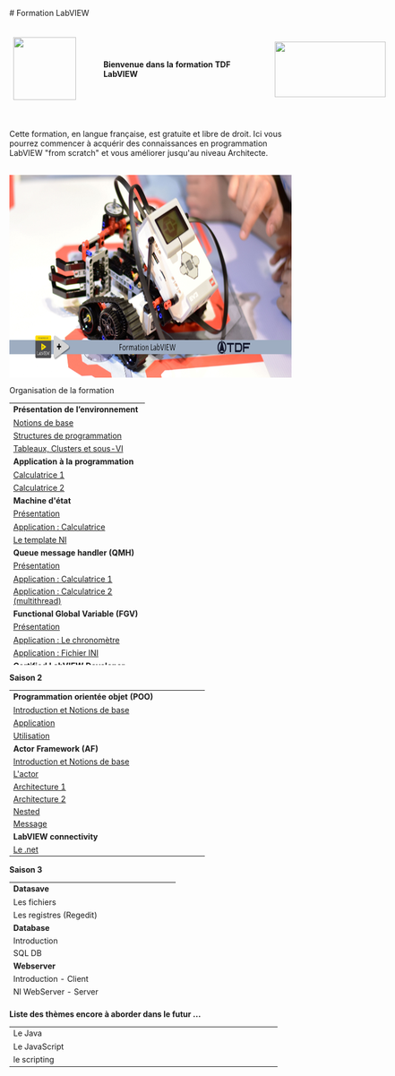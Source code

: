 <p># Formation LabVIEW</p>
<p></p>
<table style="height: 171px; width: 679px;">
<thead>
<tr style="height: 153px;">
<td style="height: 153px; width: 150px;"><a href="http://www.technologies-france.com"><img src="https://avatars.githubusercontent.com/u/72153904?s=200&amp;v=4" width="112" height="112" alt="" /></a></td>
<td style="height: 153px; width: 311.736px;"><strong>Bienvenue dans la formation TDF LabVIEW&nbsp;</strong></td>
<td style="width: 197.986px;"><a href="http://www.ni.com"><img src="https://github.com/Technologies-de-France/Formation-LabVIEW/powererd by LabVIEW.png" alt="" style="float: left;" width="198" height="99" /></a></td>
</tr>
</thead>
</table>
<p>Cette formation, en langue fran&ccedil;aise, est gratuite et libre de droit. Ici vous pourrez commencer &agrave; acqu&eacute;rir des connaissances en programmation LabVIEW "from scratch" et vous am&eacute;liorer jusqu'au niveau Architecte.</p>
<p></p>
<p dir="auto"></p>
<p>&nbsp;<a href="https://www.youtube.com/watch?v=ZRYl4eiulQM&amp;list=PLtioRYPUn23rmTQmI3XhCEMH0Tcn9y50z&amp;ab_channel=TechnologiesdeFrance%28TDF%29"><img src="Formation.png" width="640" height="362" alt="" style="display: block; margin-left: auto; margin-right: auto;" /></a></p>
<p></p>
<p></p>
<p dir="auto">Organisation de la formation</p>
<table border="0" style="height: 468px; width: 47.9902%; border-collapse: collapse;">
<tbody>
<tr style="height: 18px;">
<td style="width: 69.2755%; height: 18px;"><strong>Pr&eacute;sentation de l&rsquo;environnement</strong></td>
</tr>
<tr style="height: 18px;">
<td style="width: 69.2755%; height: 18px;"><a href="/A-1 Pr&eacute;sentation de l&rsquo;environnement LabVIEW et notions de base/">Notions de base</a></td>
</tr>
<tr style="height: 18px;">
<td style="width: 69.2755%; height: 18px;"><a href="/A-2 Pr&eacute;sentation des Structures/">Structures de programmation</a></td>
</tr>
<tr style="height: 18px;">
<td style="width: 69.2755%; height: 18px;"><a href="/A-3 Pr&eacute;sentation des Tableaux, Clusters et sous-VI/">Tableaux, Clusters et sous-VI</a></td>
</tr>
<tr style="height: 18px;">
<td style="width: 69.2755%; height: 18px;"><strong>Application &agrave; la programmation</strong></td>
</tr>
<tr style="height: 18px;">
<td style="width: 69.2755%; height: 18px;"><a href="/B-1 Application &agrave; la programmation - Calculatrice 1/">Calculatrice 1</a></td>
</tr>
<tr style="height: 18px;">
<td style="width: 69.2755%; height: 18px;"><a href="/B-2 Application &agrave; la programmation - Calculatrice 2/">Calculatrice 2</a></td>
</tr>
<tr style="height: 18px;">
<td style="width: 69.2755%; height: 18px;"><strong>Machine d'&eacute;tat</strong></td>
</tr>
<tr style="height: 18px;">
<td style="width: 69.2755%; height: 18px;"><a href="/C-1 Machine d'&eacute;tat, pr&eacute;sentation/">Pr&eacute;sentation </a></td>
</tr>
<tr style="height: 18px;">
<td style="width: 69.2755%; height: 18px;"><a href="/C-2 Machine d'&eacute;tat, Application Calculatrice/">Application : Calculatrice</a></td>
</tr>
<tr style="height: 18px;">
<td style="width: 69.2755%; height: 18px;"><a href="/C-3 Machine d'&eacute;tat, le template NI/">Le template NI</a></td>
</tr>
<tr style="height: 18px;">
<td style="width: 69.2755%; height: 18px;"><strong>Queue message handler (QMH)</strong></td>
</tr>
<tr style="height: 18px;">
<td style="width: 69.2755%; height: 18px;"><a href="/D-1 Queue message handler - QMH/">Pr&eacute;sentation</a></td>
</tr>
<tr style="height: 18px;">
<td style="width: 69.2755%; height: 18px;"><a href="/D-2%20Queue message handler - QMH - Calculatrice 1/">Application : Calculatrice 1</a></td>
</tr>
<tr style="height: 18px;">
<td style="width: 69.2755%; height: 18px;"><a href="/D-3%20Queue message handler - QMH - Calculatrice 2/">Application : Calculatrice 2 (multithread)</a></td>
</tr>
<tr style="height: 18px;">
<td style="width: 69.2755%; height: 18px;"><strong><span>Functional Global Variable</span> (FGV)</strong></td>
</tr>
<tr style="height: 18px;">
<td style="width: 69.2755%; height: 18px;"><a href="/E-1%20FGV, Pr&eacute;sentation/">Pr&eacute;sentation</a></td>
</tr>
<tr style="height: 18px;">
<td style="width: 69.2755%; height: 18px;"><a href="/E-2%20FGV - Chronom&egrave;tre/">Application : Le chronom&egrave;tre</a></td>
</tr>
<tr style="height: 18px;">
<td style="width: 69.2755%; height: 18px;"><a href="/E-3%20FGV - File/">Application : Fichier INI</a></td>
</tr>
<tr style="height: 18px;">
<td style="width: 69.2755%; height: 18px;"><strong>Certified LabVIEW Developer (CLD)</strong></td>
</tr>
<tr style="height: 18px;">
<td style="width: 69.2755%; height: 18px;"><a href="/F-1%20CLD Presentation/">Pr&eacute;sentation</a></td>
</tr>
<tr style="height: 18px;">
<td style="width: 69.2755%; height: 18px;"><a href="/F-2%20CLD Cauchemar en LabVIEW/">Cauchemar en LabVIEW</a></td>
</tr>
<tr style="height: 18px;">
<td style="width: 69.2755%; height: 18px;"><a href="/F-3%20CLD Application/">Application : Examen</a></td>
</tr>
<tr style="height: 18px;">
<td style="width: 69.2755%; height: 18px;"><strong>Certified LabVIEW Architect (CLA)</strong></td>
</tr>
<tr style="height: 18px;">
<td style="width: 69.2755%; height: 18px;"><a href="/G-1%20CLA Pr&eacute;sentation/">Pr&eacute;sentation</a></td>
</tr>
<tr style="height: 18px;">
<td style="width: 69.2755%; height: 18px;"><a href="/G-2%20CLA Application/">Application : Examen</a></td>
</tr>
</tbody>
</table>
<p></p>
<p dir="auto"><strong>Saison 2 </strong></p>
<table border="0" style="height: 298px; width: 69.2755%; border-collapse: collapse;">
<tbody>
<tr style="height: 18px;">
<td style="width: 69.2755%; height: 18px;"><strong>Programmation orient&eacute;e objet (POO)</strong></td>
</tr>
<tr style="height: 18px;">
<td style="width: 69.2755%; height: 18px;"><a href="/H-1 Programmation orient&eacute;e objet (POO) - Introduction/">Introduction et&nbsp;Notions de base</a></td>
</tr>
<tr style="height: 18px;">
<td style="width: 69.2755%; height: 18px;"><a href="/H-2 Programmation orient&eacute;e objet (POO) - Application/">Application</a></td>
</tr>
<tr style="height: 18px;">
<td style="width: 69.2755%; height: 18px;"><a href="/H-3 Programmation orient&eacute;e objet (POO) - Utilisation/">Utilisation</a></td>
</tr>
<tr style="height: 18px;">
<td style="width: 69.2755%; height: 18px;"><b>Actor Framework (AF)</b></td>
</tr>
<tr>
<td style="width: 69.2755%;"><a href="/k - 1 - Actor framework - introduction/">Introduction et&nbsp;Notions de base</a></td>
</tr>
<tr>
<td style="width: 69.2755%;"><a href="/k%20- 2 - Actor framework - actor/">L'actor</a></td>
</tr>
<tr>
<td style="width: 69.2755%;"><a href="/k%20- 3 - Actor Framework - Architecture/">Architecture 1</a></td>
</tr>
<tr>
<td style="width: 69.2755%;"><a href="/k%20- 4 - Actor Framework - Architecture - part 2/">Architecture 2</a></td>
</tr>
<tr>
<td style="width: 69.2755%;"><a href="/k%20- 5 - Actor Framework - nested/">Nested</a></td>
</tr>
<tr>
<td style="width: 69.2755%;"><a href="/k%20- 6 - Actor Framework - message/">Message</a></td>
</tr>
<tr style="height: 18px;">
<td style="width: 69.2755%; height: 18px;"><strong>LabVIEW connectivity</strong></td>
</tr>
<tr style="height: 10px;">
<td style="width: 69.2755%; height: 10px;"><a href="/I%20- 1 Connectivity - .net/">Le .net</a></td>
</tr>
</tbody>
</table>
<p><strong>Saison 3</strong><strong></strong></p>
<table border="0" style="height: 213px; width: 69.2755%; border-collapse: collapse;">
<tbody>
<tr style="height: 18px;">
<td style="width: 69.2755%; height: 18px;"><strong>Datasave</strong></td>
</tr>
<tr style="height: 18px;">
<td style="width: 69.2755%; height: 18px;">Les fichiers</td>
</tr>
<tr style="height: 18px;">
<td style="width: 69.2755%; height: 18px;">Les registres (Regedit)</td>
</tr>
<tr style="height: 18px;">
<td style="width: 69.2755%; height: 18px;"><strong>Database</strong></td>
</tr>
<tr>
<td style="width: 69.2755%;">Introduction</td>
</tr>
<tr>
<td style="width: 69.2755%;">SQL DB</td>
</tr>
<tr style="height: 18px;">
<td style="width: 69.2755%; height: 18px;"><strong>Webserver</strong></td>
</tr>
<tr style="height: 18px;">
<td style="width: 69.2755%; height: 18px;">Introduction&nbsp;- Client</td>
</tr>
<tr style="height: 18px;">
<td style="width: 69.2755%; height: 18px;">NI WebServer - Server</td>
</tr>
<tr style="height: 15px;">
<td style="width: 69.2755%; height: 15px;">NI WebServer - D&eacute;ploiement</td>
</tr>
<tr style="height: 18px;">
<td style="width: 69.2755%; height: 18px;"><strong>LabVIEW UI</strong></td>
</tr>
<tr style="height: 18px;">
<td style="width: 69.2755%; height: 18px;">Les menus</td>
</tr>
<tr style="height: 18px;">
<td style="width: 69.2755%; height: 18px;">Boutons en vectoriel</td>
</tr>
<tr style="height: 18px;">
<td style="width: 69.2755%; height: 18px;">Xcontrol</td>
</tr>
</tbody>
</table>



<p></p>
<p><strong>Liste des th&egrave;mes encore &agrave; aborder dans le futur ...&nbsp;</strong></p>
<p><strong></strong></p>
<table width="188" style="width: 479px; height: 108px;">
<tbody>
<tr style="height: 18px;">
<td style="width: 469px; height: 18px;">Le Java</td>
</tr>
<tr style="height: 18px;">
<td style="width: 469px; height: 18px;">Le JavaScript</td>
</tr>
<tr style="height: 18px;">
<td style="width: 469px; height: 18px;">le scripting</td>
</tr>
</tbody>
</table>

